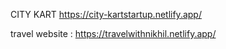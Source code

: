 CITY KART https://city-kartstartup.netlify.app/

travel website : https://travelwithnikhil.netlify.app/
